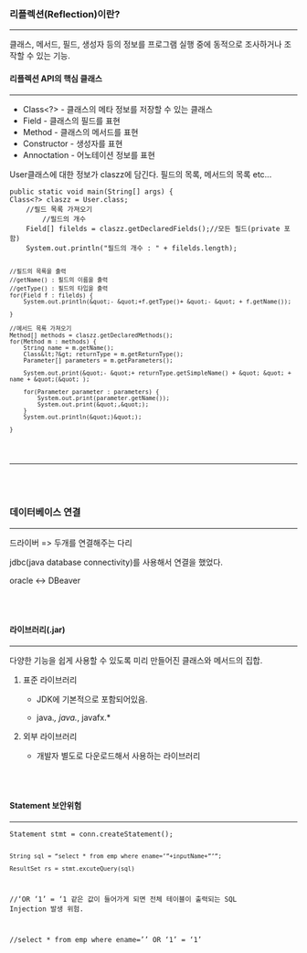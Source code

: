 <p><img alt="" src="https://velog.velcdn.com/images/isak9975/post/39a2bce9-d74c-42d1-aba9-1015c275ff22/image.jpg" /></p>
<h3 id="리플렉션reflection이란">리플렉션(Reflection)이란?</h3>
<hr />
<p>클래스, 메서드, 필드, 생성자 등의 정보를 프로그램 실행 중에 동적으로 조사하거나 조작할 수 있는 기능.</p>
<h4 id="리플렉션-api의-핵심-클래스">리플렉션 API의 핵심 클래스</h4>
<hr />
<ul>
<li>Class&lt;?&gt; - 클래스의 메타 정보를 저장할 수 있는 클래스</li>
<li>Field - 클래스의 필드를 표현</li>
<li>Method - 클래스의 메서드를 표현</li>
<li>Constructor - 생성자를 표현</li>
<li>Annoctation - 어노테이션 정보를 표현</li>
</ul>
<p>User클래스에 대한 정보가 claszz에 담긴다.
필드의 목록, 메서드의 목록 etc...</p>
<pre><code class="language-java">public static void main(String[] args) {
Class&lt;?&gt; claszz = User.class;
    //필드 목록 가져오기
        //필드의 개수
    Field[] filelds = claszz.getDeclaredFields();//모든 필드(private 포함)
    System.out.println(&quot;필드의 개수 : &quot; + filelds.length);

    //필드의 목록을 출력
    //getName() : 필드의 이름을 출력
    //getType() : 필드의 타입을 출력
    for(Field f : filelds) {
        System.out.println(&quot;- &quot;+f.getType()+ &quot;- &quot; + f.getName());

    }

    //메서드 목록 가져오기
    Method[] methods = claszz.getDeclaredMethods();
    for(Method m : methods) {
        String name = m.getName();
        Class&lt;?&gt; returnType = m.getReturnType();
        Parameter[] parameters = m.getParameters();

        System.out.print(&quot;- &quot;+ returnType.getSimpleName() + &quot; &quot; + name + &quot;(&quot; );

        for(Parameter parameter : parameters) {
            System.out.print(parameter.getName());
            System.out.print(&quot;,&quot;);
        }
        System.out.println(&quot;)&quot;);

    }
</code></pre>
<hr />
<p><br /><br /></p>
<h3 id="데이터베이스-연결">데이터베이스 연결</h3>
<hr />
<p>드라이버 =&gt; 두개를 연결해주는 다리</p>
<p>jdbc(java database connectivity)를 사용해서 연결을 했었다.</p>
<blockquote>
</blockquote>
<p>oracle ↔ DBeaver</p>
<p><br /><br /></p>
<h4 id="라이브러리jar">라이브러리(.jar)</h4>
<hr />
<p>다양한 기능을 쉽게 사용할 수 있도록 미리 만들어진 클래스와 메서드의 집합.</p>
<ol>
<li><p>표준 라이브러리</p>
<ul>
<li><p>JDK에 기본적으로 포함되어있음.</p>
</li>
<li><p>java.<em>, java.</em>, javafx.*</p>
</li>
</ul>
</li>
<li><p>외부 라이브러리</p>
<ul>
<li>개발자 별도로 다운로드해서 사용하는 라이브러리</li>
</ul>
</li>
</ol>
<p><br /><br /></p>
<h4 id="statement-보안위험">Statement 보안위험</h4>
<hr />
<pre><code class="language-java">Statement stmt = conn.createStatement();

    String sql = “select * from emp where ename=’”+inputName+”’”;

    ResultSet rs = stmt.excuteQuery(sql)

//‘OR ‘1’ = ‘1 같은 값이 들어가게 되면 전체 테이블이 출력되는 SQL Injection 발생 위험.

//select * from emp where ename=’’ OR ‘1’ = ‘1’</code></pre>